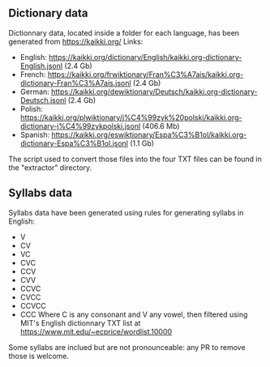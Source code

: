 ## Dictionary data

Dictionnary data, located inside a folder for each language, has been generated from https://kaikki.org/
Links:
- English: https://kaikki.org/dictionary/English/kaikki.org-dictionary-English.jsonl (2.4 Gb)
- French: https://kaikki.org/frwiktionary/Fran%C3%A7ais/kaikki.org-dictionary-Fran%C3%A7ais.jsonl (2.4 Gb)
- German: https://kaikki.org/dewiktionary/Deutsch/kaikki.org-dictionary-Deutsch.jsonl (2.4 Gb)
- Polish: https://kaikki.org/plwiktionary/j%C4%99zyk%20polski/kaikki.org-dictionary-j%C4%99zykpolski.jsonl (406.6 Mb)
- Spanish: https://kaikki.org/eswiktionary/Espa%C3%B1ol/kaikki.org-dictionary-Espa%C3%B1ol.jsonl (1.1 Gb)

The script used to convert those files into the four TXT files can be found in the "extractor" directory.

## Syllabs data

Syllabs data have been generated using rules for generating syllabs in English:
- V
- CV
- VC
- CVC
- CCV
- CVV
- CCVC
- CVCC
- CCVCC
- CCC
Where C is any consonant and V any vowel, then filtered using MIT's English dictionnary TXT list at https://www.mit.edu/~ecprice/wordlist.10000

Some syllabs are inclued but are not pronounceable: any PR to remove those is welcome.

